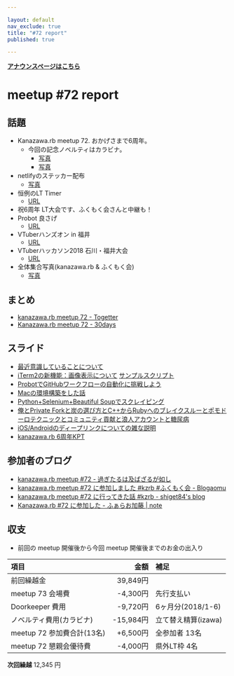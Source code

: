 ```yaml
---

layout: default
nav_exclude: true
title: "#72 report"
published: true

---
```


<div style="text-align: left;"><a href="../"><strong>アナウンスページはこちら</strong></a></div>

# meetup #72 report

## 話題

* Kanazawa.rb meetup 72. おかげさまで6周年。
  + 今回の記念ノベルティはカラビナ。
    + [写真](https://www.instagram.com/p/BmmSk7YBV9p/?utm_source=ig_twitter_share&igshid=xv1bzilqkm58)
    + [写真](https://twitter.com/ichigami/status/1030644106052087809/photo/1)
* netlifyのステッカー配布
  + [写真](http://30d.jp/kzrb/62/photo/158)
* 恒例のLT Timer
  + [URL](https://lt-timer.herokuapp.com/)
* 祝6周年 LT大会です、ふくもく会さんと中継も！
* Probot 良さげ
  + [URL](https://github.com/probot/probot)
* VTuberハンズオン in 福井
  + [URL](http://www.fisc.jp/it/vtuber_handson_20180909/)
* VTuberハッカソン2018 石川・福井大会
  + [URL](http://tsuyuzawa-sisters.com/vtuberhack2018/)
* 全体集合写真(kanazawa.rb & ふくもく会)
  + [写真](https://www.instagram.com/p/BmnPDSaBQbE/?utm_source=ig_twitter_share&igshid=gu4cu1vcckp3)

## まとめ

* [kanazawa.rb meetup 72 - Togetter](https://togetter.com/li/1258224)
* [Kanazawa.rb meetup 72 - 30days](http://30d.jp/kzrb/62)

## スライド
* [最近意識していることについて](https://docs.google.com/presentation/d/e/2PACX-1vROJexhN6uUFB-3xq60Wy6jKQlLDR_s7h0EPwfPBTYPRmHRsReiuZAgSpOpRRIyKnOSL1WToVs_1cFx/embed?start=false&loop=false&delayms=3000&slide=id.p)
* [iTerm2の新機能：画像表示について](https://speakerdeck.com/izawa/iterm2falsexin-ji-neng-hua-xiang-biao-shi-nituite) [サンプルスクリプト](https://gist.github.com/izawa/ab615a06ee0bb036fe2b51b3d66f8a06)
* [ProbotでGitHubワークフローの自動化に挑戦しよう](https://speakerdeck.com/kentarom/lets-challenge-automating-your-github-workflow-with-probot)
* [Macの環境構築をした話](https://speakerdeck.com/shiget84/kzrb-number-72)
* [Python+Selenium+Beautiful Soupでスクレイピング](https://speakerdeck.com/cottondesu/scraping-with-python-selenium-beautiful-soup)
* [俺とPrivate Forkと炭の選び方とC++からRubyへのブレイクスルーとポモドーロテクニックとコミュニティ貢献と浪人アカウントと糖尿病](https://www.slideshare.net/pharaohkj/private-forkcruby)
* [iOS/Androidのディープリンクについての雑な説明](https://qiita.com/noboru_i/items/abf83e068999a073d6b0)
* [kanazawa.rb 6周年KPT](https://speakerdeck.com/cottondesu/kanazawa-dot-rb-6th-anniversary-kpt)

## 参加者のブログ

* [kanazawa\.rb meetup \#72 \- 過ぎたるは及ばざるが如し](http://cotton-desu.hatenablog.com/entry/2018/08/21/192123)
* [kanazawa\.rb meetup \#72 に参加しました \#kzrb \#ふくもく会 \- Blogaomu](https://www.blogaomu.com/entry/kzrb72)
* [kanazawa\.rb meetup \#72 に行ってきた話 \#kzrb \- shiget84's blog](http://shiget84.hateblo.jp/entry/kzrb-72)
* [Kanazawa\.rb \#72 に参加した \- ふぁらお加藤 \| note](https://note.mu/pharaohkj/n/nb7030d6392a2)

## 収支

* 前回の meetup 開催後から今回 meetup 開催後までのお金の出入り

|項目                           |金額         |補足                                               |
|:------------------------------|------------:|:--------------------------------------------------|
| 前回繰越金                    |    39,849円 |                                                 |
| meetup 73 会場費             |    -4,300円 | 先行支払い                                        |
| Doorkeeper 費用              |    -9,720円 | 6ヶ月分(2018/1-6)                                |
| ノベルティ費用(カラビナ)        |   -15,984円 | 立て替え精算(izawa)                               |
| meetup 72 参加費合計(13名)    |   +6,500円 | 全参加者 13名                                      |
| meetup 72 懇親会優待費        |    -4,000円 | 県外LT枠 4名                                      |

**次回繰越**  12,345 円
